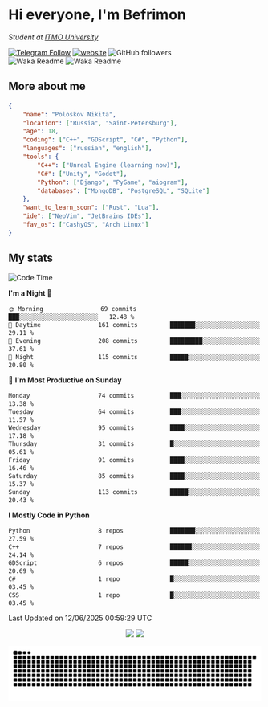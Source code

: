 # Hi everyone, I'm Befrimon
*Student at [ITMO University](https://itmo.ru/)*

[![Telegram Follow](https://img.shields.io/badge/Telegram-2CA5E0?style=flat-squeare&logo=telegram&logoColor=white)](https://t.me/bigtoad_tavern)
[![website](https://img.shields.io/badge/Website-2CA5E0?style=flat-squeare&logo=google-chrome&logoColor=white&color=320142)](https://bfn-dev.ru/)
![GitHub followers](https://img.shields.io/github/followers/Befrimon?label=Follow&style=social)
<br>
![Waka Readme](https://github.com/Befrimon/Befrimon/workflows/WakaReadme/badge.svg)
![Waka Readme](https://github.com/Befrimon/Befrimon/workflows/snake/badge.svg)

## More about me
``` JSON
{
    "name": "Poloskov Nikita",
    "location": ["Russia", "Saint-Petersburg"],
    "age": 18,
    "coding": ["C++", "GDScript", "C#", "Python"],
    "languages": ["russian", "english"],
    "tools": {
        "C++": ["Unreal Engine (learning now)"],
        "C#": ["Unity", "Godot"],
        "Python": ["Django", "PyGame", "aiogram"],
        "databases": ["MongoDB", "PostgreSQL", "SQLite"]
    },
    "want_to_learn_soon": ["Rust", "Lua"],
    "ide": ["NeoVim", "JetBrains IDEs"],
    "fav_os": ["CashyOS", "Arch Linux"]
}
```

## My stats
<!--START_SECTION:waka-->
![Code Time](http://img.shields.io/badge/Code%20Time-9%20hrs%2046%20mins-blue)

**I'm a Night 🦉** 

```text
🌞 Morning                69 commits          ███░░░░░░░░░░░░░░░░░░░░░░   12.48 % 
🌆 Daytime                161 commits         ███████░░░░░░░░░░░░░░░░░░   29.11 % 
🌃 Evening                208 commits         █████████░░░░░░░░░░░░░░░░   37.61 % 
🌙 Night                  115 commits         █████░░░░░░░░░░░░░░░░░░░░   20.80 % 
```
📅 **I'm Most Productive on Sunday** 

```text
Monday                   74 commits          ███░░░░░░░░░░░░░░░░░░░░░░   13.38 % 
Tuesday                  64 commits          ███░░░░░░░░░░░░░░░░░░░░░░   11.57 % 
Wednesday                95 commits          ████░░░░░░░░░░░░░░░░░░░░░   17.18 % 
Thursday                 31 commits          █░░░░░░░░░░░░░░░░░░░░░░░░   05.61 % 
Friday                   91 commits          ████░░░░░░░░░░░░░░░░░░░░░   16.46 % 
Saturday                 85 commits          ████░░░░░░░░░░░░░░░░░░░░░   15.37 % 
Sunday                   113 commits         █████░░░░░░░░░░░░░░░░░░░░   20.43 % 
```


**I Mostly Code in Python** 

```text
Python                   8 repos             ███████░░░░░░░░░░░░░░░░░░   27.59 % 
C++                      7 repos             ██████░░░░░░░░░░░░░░░░░░░   24.14 % 
GDScript                 6 repos             █████░░░░░░░░░░░░░░░░░░░░   20.69 % 
C#                       1 repo              █░░░░░░░░░░░░░░░░░░░░░░░░   03.45 % 
CSS                      1 repo              █░░░░░░░░░░░░░░░░░░░░░░░░   03.45 % 
```




 Last Updated on 12/06/2025 00:59:29 UTC
<!--END_SECTION:waka-->

<div align=center>
    <img src="https://github-readme-stats.vercel.app/api?username=Befrimon&rank_icon=github&hide_border=true&show_icons=true&bg_color=0d1117&text_color=fff">
    <img src="https://github-readme-stats.vercel.app/api/top-langs/?username=Befrimon&layout=compact&hide_border=true&show_icons=true&bg_color=0d1117&text_color=fff">
    <!--
    <img src="https://gh.uoc.run.place/api?username=Befrimon&hide_border=true&show_icons=true&bg_color=0d1117&text_color=fff">
    <img src="https://gh.uoc.run.place/api/top-langs/?username=Befrimon&layout=compact&hide_border=true&show_icons=true&bg_color=0d1117&text_color=fff">
    -->
</p>


<picture>
  <source media="(prefers-color-scheme: dark)" srcset="https://raw.githubusercontent.com/Befrimon/Befrimon/output/github-snake-dark.svg">
  <source media="(prefers-color-scheme: light)" srcset="https://raw.githubusercontent.com/Befrimon/Befrimon/output/github-snake.svg">
  <img alt="github contribution grid snake animation" src="https://raw.githubusercontent.com/Befrimon/Befrimon/output/github-snake.svg">
</picture>
